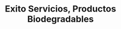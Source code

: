 ---
title: "Exito Servicios, Productos Biodegradables"
url: /monterrey/exito-servicios-productos-biodegradables/
shop: Allgemein
---